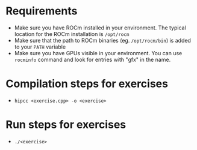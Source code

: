 # Requirements

- Make sure you have ROCm installed in your environment. The typical location for the ROCm installation is `/opt/rocm`
- Make sure that the path to ROCm binaries (eg. `/opt/rocm/bin`) is added to your `PATH` variable
- Make sure you have GPUs visible in your environment. You can use `rocminfo` command and look for entries with "gfx" in the name.

# Compilation steps for exercises
* `hipcc <exercise.cpp> -o <exercise>`

# Run steps for exercises
* `./<exercise>`
